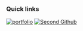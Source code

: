 ### Quick links

[![portfolio](https://img.shields.io/badge/portfolio-222?style=for-the-badge&logo=dev.to&logoColor=white)](https://bozzhik.ru) [![Second Github](https://img.shields.io/badge/Second%20Github-222?style=for-the-badge&logo=github&logoColor=white)](https://github.com/mbozhik)

